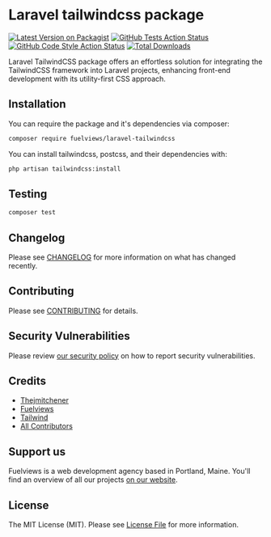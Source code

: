 # Laravel tailwindcss package

[![Latest Version on Packagist](https://img.shields.io/packagist/v/fuelviews/laravel-tailwindcss.svg?style=flat-square)](https://packagist.org/packages/fuelviews/laravel-tailwindcss)
[![GitHub Tests Action Status](https://img.shields.io/github/actions/workflow/status/fuelviews/laravel-tailwindcss/run-tests.yml?branch=main&label=tests&style=flat-square)](https://github.com/fuelviews/laravel-tailwindcss/actions?query=workflow%3Arun-tests+branch%3Amain)
[![GitHub Code Style Action Status](https://img.shields.io/github/actions/workflow/status/fuelviews/laravel-tailwindcss/fix-php-code-style-issues.yml?branch=main&label=code%20style&style=flat-square)](https://github.com/fuelviews/laravel-tailwindcss/actions?query=workflow%3A"Fix+PHP+code+style+issues"+branch%3Amain)
[![Total Downloads](https://img.shields.io/packagist/dt/fuelviews/laravel-tailwindcss.svg?style=flat-square)](https://packagist.org/packages/fuelviews/laravel-tailwindcss)

Laravel TailwindCSS package offers an effortless solution for integrating the TailwindCSS framework into Laravel projects, enhancing front-end development with its utility-first CSS approach.

## Installation

You can require the package and it's dependencies via composer:

```bash
composer require fuelviews/laravel-tailwindcss
```

You can install tailwindcss, postcss, and their dependencies with:

```bash
php artisan tailwindcss:install
```

## Testing

```bash
composer test
```

## Changelog

Please see [CHANGELOG](CHANGELOG.md) for more information on what has changed recently.

## Contributing

Please see [CONTRIBUTING](CONTRIBUTING.md) for details.

## Security Vulnerabilities

Please review [our security policy](../../security/policy) on how to report security vulnerabilities.

## Credits

- [Thejmitchener](https://github.com/thejmitchener)
- [Fuelviews](https://github.com/fuelviews)
- [Tailwind](https://github.com/tailwindlabs/tailwindcss)
- [All Contributors](../../contributors)

## Support us

Fuelviews is a web development agency based in Portland, Maine. You'll find an overview of all our projects [on our website](https://fuelviews.com).

## License

The MIT License (MIT). Please see [License File](LICENSE.md) for more information.
